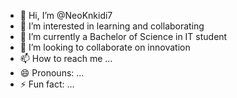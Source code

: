- 👋 Hi, I’m @NeoKnkidi7
- 👀 I’m interested in learning and collaborating
- 🌱 I’m currently a Bachelor of Science in IT student
- 💞️ I’m looking to collaborate on innovation
- 📫 How to reach me ...
- 😄 Pronouns: ...
- ⚡ Fun fact: ...

<!---
NeoKnkidi7/NeoKnkidi7 is a ✨ special ✨ repository because its `README.md` (this file) appears on your GitHub profile.
You can click the Preview link to take a look at your changes.
--->
